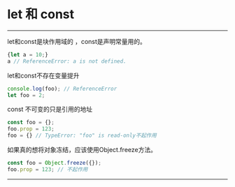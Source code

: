 
# let 和 const
----------
let和const是块作用域的 ，const是声明常量用的。
```javascript
{let a = 10;}
a // ReferenceError: a is not defined.
```
let和const不存在变量提升
```javascript
console.log(foo); // ReferenceError
let foo = 2;
```
const 不可变的只是引用的地址
```javascript
const foo = {};
foo.prop = 123;
foo = {} // TypeError: "foo" is read-only不起作用
```
如果真的想将对象冻结，应该使用Object.freeze方法。
```javascript
const foo = Object.freeze({});
foo.prop = 123; // 不起作用
```
----------
